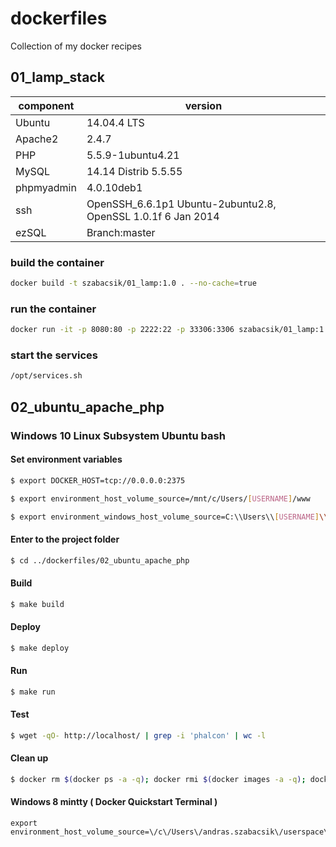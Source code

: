 # dockerfiles
Collection of my docker recipes
## 01_lamp_stack
| component  | version                                                      |
|------------|--------------------------------------------------------------|
| Ubuntu     | 14.04.4 LTS                                                  |
| Apache2    | 2.4.7                                                        |
| PHP        | 5.5.9-1ubuntu4.21                                            |
| MySQL      | 14.14 Distrib 5.5.55                                         |
| phpmyadmin | 4.0.10deb1                                                   |
| ssh        | OpenSSH_6.6.1p1 Ubuntu-2ubuntu2.8, OpenSSL 1.0.1f 6 Jan 2014 |
| ezSQL      | Branch:master                                                |
### build the container
```bash
docker build -t szabacsik/01_lamp:1.0 . --no-cache=true
```
### run the container
```bash
docker run -it -p 8080:80 -p 2222:22 -p 33306:3306 szabacsik/01_lamp:1.0
```
### start the services
```bash
/opt/services.sh
```
## 02_ubuntu_apache_php
### Windows 10 Linux Subsystem Ubuntu bash
#### Set environment variables
```bash
$ export DOCKER_HOST=tcp://0.0.0.0:2375
```
```bash
$ export environment_host_volume_source=/mnt/c/Users/[USERNAME]/www
```
```bash
$ export environment_windows_host_volume_source=C:\\Users\\[USERNAME]\\www
```
#### Enter to the project folder
```bash
$ cd ../dockerfiles/02_ubuntu_apache_php
```
#### Build
```bash
$ make build
```
#### Deploy
```bash
$ make deploy
```
#### Run
```bash
$ make run
```
#### Test
```bash
$ wget -qO- http://localhost/ | grep -i 'phalcon' | wc -l
```
#### Clean up
```bash
$ docker rm $(docker ps -a -q); docker rmi $(docker images -a -q); docker system prune -a
```

#### Windows 8 mintty ( Docker Quickstart Terminal )
```mintty
export environment_host_volume_source=\/c\/Users\/andras.szabacsik\/userspace\/cloud\/Dropbox\/Workspaces\/COM0151\/offline\/attached
```
